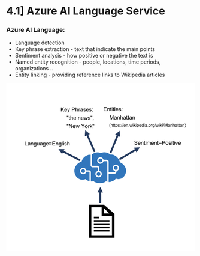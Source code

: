 
# 4.1] Azure AI Language Service

### Azure AI Language:
   * Language detection
   * Key phrase extraction - text that indicate the main points
   * Sentiment analysis - how positive or negative the text is
   * Named entity recognition - people, locations, time periods, organizations ..
   * Entity linking - providing reference links to Wikipedia articles

![text-analytics-resource](./images/text-analytics-resource.png)